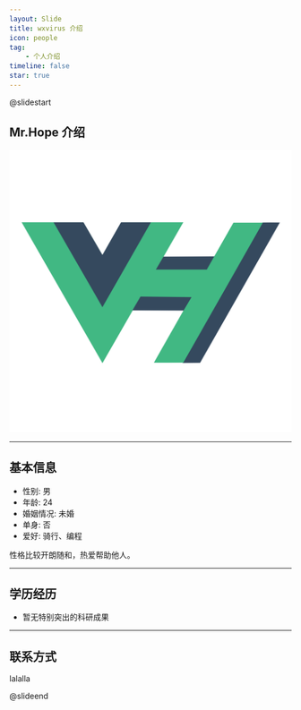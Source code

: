 ```yaml
---
layout: Slide
title: wxvirus 介绍
icon: people
tag:
    - 个人介绍
timeline: false
star: true
---
```


@slidestart

<!-- .element: class="r-fit-text" -->

## Mr.Hope 介绍

![wxvirus](/logo.svg)

---

## 基本信息

-   性别: 男
-   年龄: 24
-   婚姻情况: 未婚
-   单身: 否
-   爱好: 骑行、编程

性格比较开朗随和，热爱帮助他人。

---

## 学历经历

-   暂无特别突出的科研成果

---

## 联系方式

lalalla

@slideend
